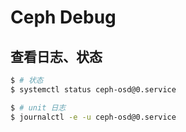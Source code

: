 # Ceph Debug

## 查看日志、状态

```bash
$ # 状态
$ systemctl status ceph-osd@0.service

$ # unit 日志
$ journalctl -e -u ceph-osd@0.service
```